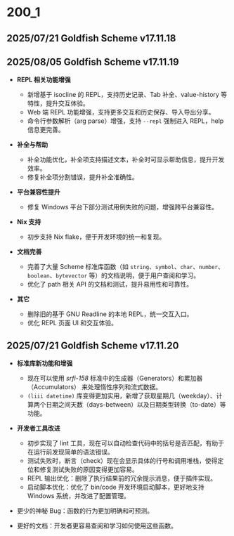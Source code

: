 # 200_1

## 2025/07/21 Goldfish Scheme v17.11.18

## 2025/08/05 Goldfish Scheme v17.11.19

- **REPL 相关功能增强**
  - 新增基于 isocline 的 REPL，支持历史记录、Tab 补全、value-history 等特性，提升交互体验。
  - Web 端 REPL 功能增强，支持更多交互和历史保存、导入导出分享。
  - 命令行参数解析（arg parse）增强，支持 `--repl` 强制进入 REPL，help 信息更完善。

- **补全与帮助**
  - 补全功能优化，补全项支持描述文本，补全时可显示帮助信息，提升开发效率。
  - 修复补全项分割错误，提升补全准确性。

- **平台兼容性提升**
  - 修复 Windows 平台下部分测试用例失败的问题，增强跨平台兼容性。

- **Nix 支持**
  - 初步支持 Nix flake，便于开发环境的统一和复现。

- **文档完善**
  - 完善了大量 Scheme 标准库函数（如 `string`、`symbol`、`char`、`number`、`boolean`、`bytevector` 等）的文档说明，便于用户查阅和学习。
  - 优化了 path 相关 API 的文档和测试，提升易用性和可靠性。

- **其它**
  - 删除旧的基于 GNU Readline 的本地 REPL，统一交互入口。
  - 优化 REPL 页面 UI 和交互体验。

## 2025/07/21 Goldfish Scheme v17.11.20

- **标准库新功能和增强**
  - 现在可以使用 *srfi-158* 标准中的生成器（Generators）和累加器（Accumulators） 来处理惰性序列和流式数据。
  - `(liii datetime)` 库变得更加实用，新增了获取星期几（weekday）、计算两个日期之间天数（days-between）以及日期类型转换（to-date）等功能。

- **开发者工具改进**
  - 初步实现了 lint 工具，现在可以自动检查代码中的括号是否匹配，有助于在运行前发现简单的语法错误。
  - 测试失败时，断言（check）现在会显示具体的行号和调用堆栈，使得定位和修复测试失败的原因变得更加容易。
  - REPL 输出优化：删除了执行结果前的冗余提示消息，便于插件实现。
  - 启动脚本优化：优化了 bin/code 开发环境启动脚本，更好地支持 Windows 系统，并改进了配置管理。

- 更少的神秘 Bug：函数的行为更加明确和可预测。
- 更好的文档：开发者更容易查阅和学习如何使用这些函数。

